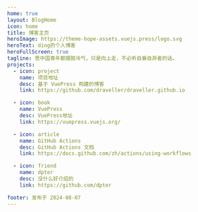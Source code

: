 ```yaml
---
home: true
layout: BlogHome
icon: home
title: 博客主页
heroImage: https://theme-hope-assets.vuejs.press/logo.svg
heroText: ding的个人博客
heroFullScreen: true
tagline: 愿中国青年都摆脱冷气，只是向上走，不必听自暴自弃者的话。
projects:
  - icon: project
    name: 项目地址
    desc: 基于 VuePress 构建的博客
    link: https://github.com/draveller/draveller.github.io

  - icon: book
    name: VuePress
    desc: VuePress地址
    link: https://vuepress.vuejs.org/

  - icon: article
    name: GitHub Actions
    desc: GitHub Actions 文档
    link: https://docs.github.com/zh/actions/using-workflows

  - icon: friend
    name: dpter
    desc: 没什么好介绍的
    link: https://github.com/dpter

footer: 发布于 2024-08-07
---
```

